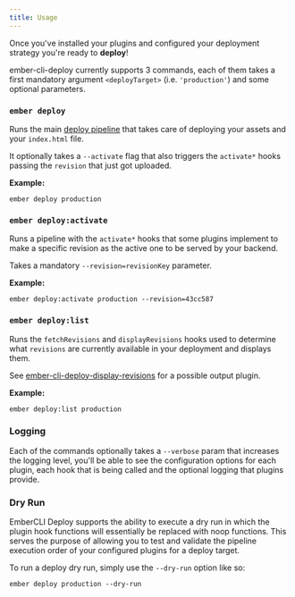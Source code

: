 ```yaml
---
title: Usage
---
```


Once you've installed your plugins and configured your deployment strategy you're ready to **deploy**!

ember-cli-deploy currently supports 3 commands, each of them takes a first mandatory argument `<deployTarget>` (i.e. `'production'`) and some optional parameters.

### `ember deploy`

Runs the main [deploy pipeline](../pipeline-hooks/#hooks-by-command) that takes care of deploying your assets and your `index.html` file.

It optionally takes a `--activate` flag that also triggers the `activate*` hooks passing the `revision` that just got uploaded.

**Example:**

```
ember deploy production
```

### `ember deploy:activate`

Runs a pipeline with the `activate*` hooks that some plugins implement to make a specific revision as the active one to be served by your backend.

Takes a mandatory `--revision=revisionKey` parameter.

**Example:**

```
ember deploy:activate production --revision=43cc587
```

### `ember deploy:list`

Runs the `fetchRevisions` and `displayRevisions` hooks used to determine what `revisions` are currently available in your deployment and displays them.

See [ember-cli-deploy-display-revisions](https://github.com/ember-cli-deploy/ember-cli-deploy-display-revisions) for a possible output plugin.

**Example:**

```
ember deploy:list production
```

### Logging

Each of the commands optionally takes a `--verbose` param that increases the logging level, you'll be able to see the configuration options for each plugin, each hook that is being called and the optional logging that plugins provide.

### Dry Run

EmberCLI Deploy supports the ability to execute a dry run in which the plugin hook functions will essentially be replaced with noop functions. This serves the purpose of allowing you to test and validate the pipeline execution order of your configured plugins for a deploy target.

To run a deploy dry run, simply use the `--dry-run` option like so:

```
ember deploy production --dry-run
```
